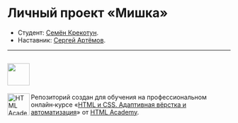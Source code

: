# Личный проект «Мишка» 

* Студент: [Семён Крекотун](https://up.htmlacademy.ru/adaptive/25/user/2002913).
* Наставник: [Сергей Артёмов](https://htmlacademy.ru/profile/firefoxic).

---
<a  href="https://semenkr.github.io/mishka/"><img src="https://github.com/SemenKr/mishka/raw/master/source/img/logo.svg#desktop" width="50" height="50"></a>
---

<a href="https://htmlacademy.ru/intensive/adaptive"><img align="left" width="50" height="50" alt="HTML Academy" src="https://up.htmlacademy.ru/static/img/intensive/adaptive/logo-for-github-2.png"></a>

Репозиторий создан для обучения на профессиональном онлайн‑курсе «[HTML и CSS. Адаптивная вёрстка и автоматизация](https://htmlacademy.ru/intensive/adaptive)» от [HTML Academy](https://htmlacademy.ru).

[check-image]: https://github.com/htmlacademy-adaptive/2002913-mishka-25/workflows/Project%20check/badge.svg?branch=master
[check-url]: https://github.com/htmlacademy-adaptive/2002913-mishka-25/actions
